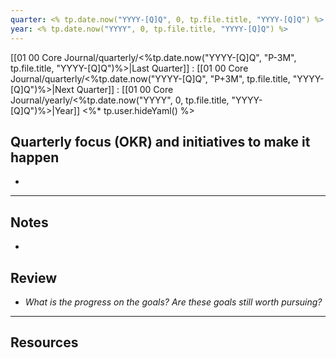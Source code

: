 ```yaml
---
quarter: <% tp.date.now("YYYY-[Q]Q", 0, tp.file.title, "YYYY-[Q]Q") %>
year: <% tp.date.now("YYYY", 0, tp.file.title, "YYYY-[Q]Q") %>
---
```

[[01 00 Core Journal/quarterly/<%tp.date.now("YYYY-[Q]Q", "P-3M", tp.file.title, "YYYY-[Q]Q")%>|Last Quarter]] : [[01 00 Core Journal/quarterly/<%tp.date.now("YYYY-[Q]Q", "P+3M", tp.file.title, "YYYY-[Q]Q")%>|Next Quarter]] : [[01 00 Core Journal/yearly/<%tp.date.now("YYYY", 0, tp.file.title, "YYYY-[Q]Q")%>|Year]]
<%* tp.user.hideYaml() %>
## Quarterly focus (OKR) and initiatives to make it happen 
- 

---
## Notes
- 

## Review
- *What is the progress on the goals? Are these goals still worth pursuing?*

---
## Resources

